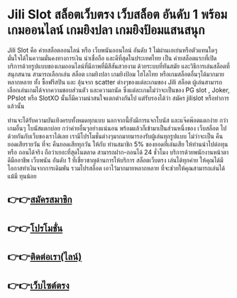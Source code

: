 
<h1>Jili Slot สล็อตเว็บตรง เว็บสล็อต อันดับ 1 พร้อมเกมออนไลน์ เกมยิงปลา เกมยิงป้อมแสนสนุก</h1>

Jili Slot คือ ค่ายสล็อตออนไลน์ หรือ เว็บพนันออนไลน์ อันดับ 1 ไม่ผ่านเอเย่นหรือตัวแทนใดๆ มั่นใจได้ในความมั่นคงทางการเงิน น่าเชื่อถือ และดีที่สุดในประเทศไทย เป็น ค่ายสล็อตแรกที่เปิดบริการด้วยรูปแบบของเกมออนไลน์ที่มีภาพที่มีสีสันสวยงาม ด้วยระบบที่ทันสมัย และวิธีการเล่นสล็อตที่สนุกสนาน สามารถเลือกเล่น สล็อต เกมยิงปลา เกมยิงป้อม ไฮโลไทย หรือเกมสล็อตอื่นๆได้มากมายหลากหลาย ทั้ง ซื้อฟรีสปิน และ ลุ้นจาก scatter ต่างๆของแต่ละเกมของ Jili สล็อต ผู้เล่นสามารถเลือกเล่นเกมได้จากความชอบส่วนตัว และความถนัด ซึ่งแต่ละเกมไม่ว่าจะเป็นของ PG slot , Joker, PPslot หรือ SlotXO นั้นก็มีความน่าสนใจแตกต่างกันไป แต่รับรองได้ว่า สมัคร jilislot หรือทำการแล้วนั้น

ท่านจะได้รับความบันเทิงครบทั้งหมดทุกแบบ นอกจากนี้ยังมีการแจกโบนัส และแจ๊คพ๊อตแตกง่าย กว่าเกมอื่นๆ โบนัสแตกบ่อย กว่าค่ายอื่นๆอย่างแน่นอน พร้อมแล้วก็เข้ามาเป็นส่วนหนึ่งของ เว็บสล็อต ไปด้วยกันกับเว็บของเราได้เลย เรามีโปรโมชั่นต่างๆมากมายมารองรับผู้เล่นทุกรูปแบบ ไม่ว่าจะเป็น คืนยอดเสียรายวัน ที่จะ คืนยอดเสียทุกวัน ให้กับ ท่านสมาชิก 5% ของยอดที่เล่นเสีย ให้ท่านนำไปต่อทุน หรือ ถอนได้จริง ถือว่าเยอะที่สุดในตลาด สามารถฝาก-ถอนได้ 24 ชั่วโมง บริการด้วยพนักงานหน้าตาดีมืออาชีพ เว็บพนัน อันดับ 1 ที่เชี่ยวชาญด้านการให้บริการ สล็อตเว็บตรง เล่นได้ทุกค่าย ให้คุณได้มีโอกาสทำเงินจากการเดิมพัน รวมโปรสล็อต เอาไว้มากมายหลากหลาย ที่จะช่วยให้คุณสามารถเล่นได้แม้มี ทุนน้อย

<h2>👉👉<a href="https://queenclub88.com/?register=true">สมัครสมาชิก</a></h2>
<h2>👉👉<a href="https://queenclub88.com/promotion">โปรโมชั่น</a></h2>
<h2>👉👉<a href="https://lin.ee/HrGLhgB">ติดต่อเรา(ไลน์)</a></h2>
<h2>👉👉<a href="https://queenclub88.com/">เว็บไซต์ตรง</a></h2>

